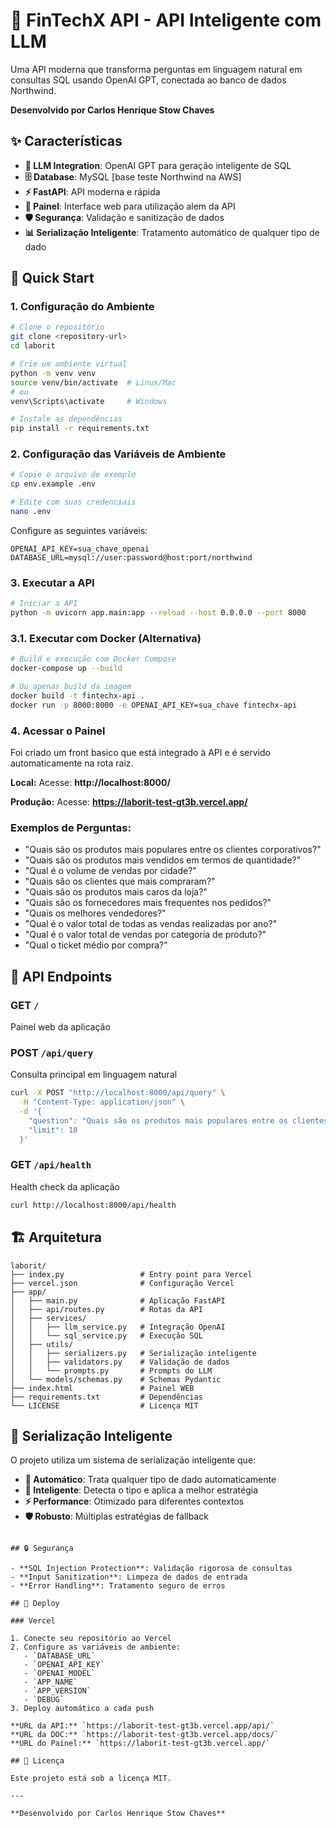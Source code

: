 # 🤖 FinTechX API - API Inteligente com LLM

Uma API moderna que transforma perguntas em linguagem natural em consultas SQL usando OpenAI GPT, conectada ao banco de dados Northwind.

**Desenvolvido por Carlos Henrique Stow Chaves**

## ✨ Características

- **🤖 LLM Integration**: OpenAI GPT para geração inteligente de SQL
- **🗄️ Database**: MySQL [base teste Northwind na AWS]
- **⚡ FastAPI**: API moderna e rápida
- **🎨 Painel**: Interface web para utilização alem da API
- **🛡️ Segurança**: Validação e sanitização de dados
- **📊 Serialização Inteligente**: Tratamento automático de qualquer tipo de dado

## 🚀 Quick Start

### 1. Configuração do Ambiente

```bash
# Clone o repositório
git clone <repository-url>
cd laborit

# Crie um ambiente virtual
python -m venv venv
source venv/bin/activate  # Linux/Mac
# ou
venv\Scripts\activate     # Windows

# Instale as dependências
pip install -r requirements.txt
```

### 2. Configuração das Variáveis de Ambiente

```bash
# Copie o arquivo de exemplo
cp env.example .env

# Edite com suas credenciais
nano .env
```

Configure as seguintes variáveis:
```env
OPENAI_API_KEY=sua_chave_openai
DATABASE_URL=mysql://user:password@host:port/northwind
```

### 3. Executar a API

```bash
# Iniciar a API
python -m uvicorn app.main:app --reload --host 0.0.0.0 --port 8000
```

### 3.1. Executar com Docker (Alternativa)

```bash
# Build e execução com Docker Compose
docker-compose up --build

# Ou apenas build da imagem
docker build -t fintechx-api .
docker run -p 8000:8000 -e OPENAI_API_KEY=sua_chave fintechx-api
```

### 4. Acessar o Painel

Foi criado um front basico que está integrado à API e é servido automaticamente na rota raiz.

**Local:** Acesse: **http://localhost:8000/**

**Produção:** Acesse: **https://laborit-test-gt3b.vercel.app/**


### Exemplos de Perguntas:

- "Quais são os produtos mais populares entre os clientes corporativos?"
- "Quais são os produtos mais vendidos em termos de quantidade?"
- "Qual é o volume de vendas por cidade?"
- "Quais são os clientes que mais compraram?"
- "Quais são os produtos mais caros da loja?"
- "Quais são os fornecedores mais frequentes nos pedidos?"
- "Quais os melhores vendedores?"
- "Qual é o valor total de todas as vendas realizadas por ano?"
- "Qual é o valor total de vendas por categoria de produto?"
- "Qual o ticket médio por compra?"

## 🔧 API Endpoints

### GET `/`
Painel web da aplicação

### POST `/api/query`
Consulta principal em linguagem natural

```bash
curl -X POST "http://localhost:8000/api/query" \
  -H "Content-Type: application/json" \
  -d '{
    "question": "Quais são os produtos mais populares entre os clientes corporativos?",
    "limit": 10
  }'
```

### GET `/api/health`
Health check da aplicação

```bash
curl http://localhost:8000/api/health
```

## 🏗️ Arquitetura

```
laborit/
├── index.py                 # Entry point para Vercel
├── vercel.json              # Configuração Vercel
├── app/
│   ├── main.py              # Aplicação FastAPI
│   ├── api/routes.py        # Rotas da API
│   ├── services/
│   │   ├── llm_service.py   # Integração OpenAI
│   │   └── sql_service.py   # Execução SQL
│   ├── utils/
│   │   ├── serializers.py   # Serialização inteligente
│   │   ├── validators.py    # Validação de dados
│   │   └── prompts.py       # Prompts do LLM
│   └── models/schemas.py    # Schemas Pydantic
├── index.html               # Painel WEB
├── requirements.txt         # Dependências
└── LICENSE                  # Licença MIT
```

## 🚀 Serialização Inteligente

O projeto utiliza um sistema de serialização inteligente que:

- **🔄 Automático**: Trata qualquer tipo de dado automaticamente
- **🧠 Inteligente**: Detecta o tipo e aplica a melhor estratégia
- **⚡ Performance**: Otimizado para diferentes contextos
- **🛡️ Robusto**: Múltiplas estratégias de fallback

```

## 🔒 Segurança

- **SQL Injection Protection**: Validação rigorosa de consultas
- **Input Sanitization**: Limpeza de dados de entrada
- **Error Handling**: Tratamento seguro de erros

## 🚀 Deploy

### Vercel

1. Conecte seu repositório ao Vercel
2. Configure as variáveis de ambiente:
   - `DATABASE_URL`
   - `OPENAI_API_KEY`
   - `OPENAI_MODEL`
   - `APP_NAME`
   - `APP_VERSION`
   - `DEBUG`
3. Deploy automático a cada push

**URL da API:** `https://laborit-test-gt3b.vercel.app/api/`  
**URL da DOC:** `https://laborit-test-gt3b.vercel.app/docs/`  
**URL do Painel:** `https://laborit-test-gt3b.vercel.app/`

## 📝 Licença

Este projeto está sob a licença MIT.

---

**Desenvolvido por Carlos Henrique Stow Chaves**
